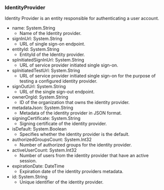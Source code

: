 ### IdentityProvider
Identity Provider is an entity responsible for authenticating a user account.

- name: System.String
  - Name of the Identity provider.
- signInUrl: System.String
  - URL of single sign-on endpoint.
- entityId: System.String
  - EntityId of the Identity provider.
- spInitiatedSignInUrl: System.String
  - URL of service provider initiated single sign-on.
- spInitiatedTestUrl: System.String
  - URL of service provider initiated single sign-on for the purpose of testing a configured identity provider.
- signOutUrl: System.String
  - URL of the single sign-out endpoint.
- ownerOrgId: System.String
  - ID of the organization that owns the identity provider.
- metadataJson: System.String
  - Metadata of the identity provider in JSON format.
- signingCertificate: System.String
  - Signing certificate of the identity provider.
- isDefault: System.Boolean
  - Specifies whether the identity provider is the default.
- authorizedGroupsCount: System.Int32
  - Number of authorized groups for the identity provider.
- activeUserCount: System.Int32
  - Number of users from the identity provider that have an active session.
- expirationDate: DateTime
  - Expiration date of the identity providers metadata.
- id: System.String
  - Unique identifier of the identity provider.
